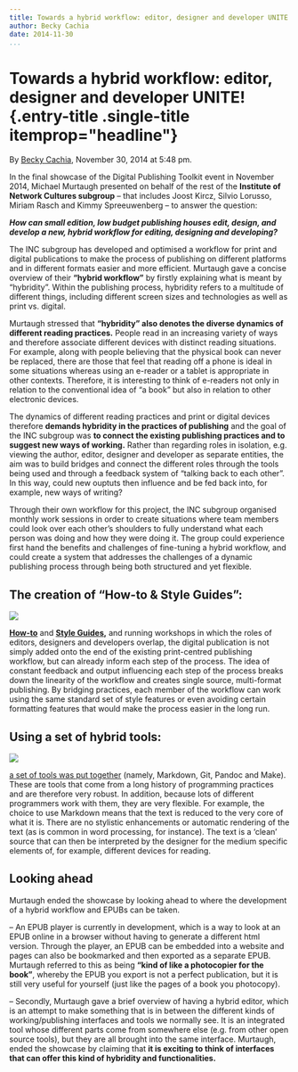```yaml
---
title: Towards a hybrid workflow: editor, designer and developer UNITE!
author: Becky Cachia
date: 2014-11-30
...
```


# Towards a hybrid workflow: editor, designer and developer UNITE! {.entry-title .single-title itemprop="headline"}

By [Becky
Cachia](http://networkcultures.org/digitalpublishing/author/beckycachia/ "Posts by Becky Cachia"),
November 30, 2014 at 5:48 pm.

In the final showcase of the Digital
Publishing Toolkit event in November 2014, Michael Murtaugh presented on
behalf of the rest of the **Institute of Network Cultures subgroup** –
that includes Joost Kircz, Silvio Lorusso, Miriam Rasch and Kimmy
Spreeuwenberg – to answer the question:

***How can small edition, low budget publishing houses edit, design, and
develop a new, hybrid workflow for editing, designing and developing?***

The INC subgroup has developed and optimised a workflow for print and
digital publications to make the process of publishing on different
platforms and in different formats easier and more efficient. Murtaugh
gave a concise overview of their **“hybrid workflow”** by firstly
explaining what is meant by “hybridity”. Within the publishing process,
hybridity refers to a multitude of different things, including different
screen sizes and technologies as well as print vs. digital.

Murtaugh stressed that **“hybridity” also denotes the diverse dynamics
of different reading practices.** People read in an increasing variety
of ways and therefore associate different devices with distinct reading
situations. For example, along with people believing that the physical
book can never be replaced, there are those that feel that reading off a
phone is ideal in some situations whereas using an e-reader or a tablet
is appropriate in other contexts. Therefore, it is interesting to think
of e-readers not only in relation to the conventional idea of “a book”
but also in relation to other electronic devices.

The dynamics of different reading practices and print or digital devices
therefore **demands hybridity in the practices of publishing** and the
goal of the INC subgroup was **to connect the existing publishing
practices and to suggest new ways of working.** Rather than regarding
roles in isolation, e.g. viewing the author, editor, designer and
developer as separate entities, the aim was to build bridges and connect
the different roles through the tools being used and through a feedback
system of “talking back to each other”. In this way, could new ouptuts
then influence and be fed back into, for example, new ways of writing?

Through their own workflow for this project, the INC subgroup organised
monthly work sessions in order to create situations where team members
could look over each other’s shoulders to fully understand what each
person was doing and how they were doing it. The group could experience
first hand the benefits and challenges of fine-tuning a hybrid workflow,
and could create a system that addresses the challenges of a dynamic
publishing process through being both structured and yet flexible.

## The creation of “How-to & Style Guides”:

![](imgs/15898637095_6696785138_z.jpg)

**[How-to](http://networkcultures.org/digitalpublishing/2014/10/21/hybrid-workflow-how-to-making-automated-workflows-part-1/)**
and **[Style
Guides](http://networkcultures.org/digitalpublishing/2014/10/21/style-guide-for-hybrid-publishing/),**
and running workshops in which the roles of editors, designers and
developers overlap, the digital publication is not simply added onto the
end of the existing print-centred publishing workflow, but can already
inform each step of the process. The idea of constant feedback and
output influencing each step of the process breaks down the linearity of
the workflow and creates single source, multi-format publishing. By
bridging practices, each member of the workflow can work using the same
standard set of style features or even avoiding certain formatting
features that would make the process easier in the long run.

## Using a set of hybrid tools:

![](imgs/15896641151_4aa3c985f7_z.jpg)

[a set of tools was put
together](http://networkcultures.org/digitalpublishing/2014/10/21/hybrid-workflow-how-to-making-automated-workflows-part-2/)
(namely, Markdown, Git, Pandoc and Make). These are tools that come from
a long history of programming practices and are therefore very robust.
In addition, because lots of different programmers work with them, they
are very flexible. For example, the choice to use Markdown means that
the text is reduced to the very core of what it is. There are no
stylistic enhancements or automatic rendering of the text (as is common
in word processing, for instance). The text is a ‘clean’ source that can
then be interpreted by the designer for the medium specific elements of,
for example, different devices for reading.

## Looking ahead

Murtaugh ended the showcase by looking ahead to where the development of
a hybrid workflow and EPUBs can be taken.

– An EPUB player is currently in development, which is a way to look at
an EPUB online in a browser without having to generate a different html
version. Through the player, an EPUB can be embedded into a website and
pages can also be bookmarked and then exported as a separate EPUB.
Murtaugh referred to this as being **“kind of like a photocopier for the
book”**, whereby the EPUB you export is not a perfect publication, but
it is still very useful for yourself (just like the pages of a book you
photocopy).

– Secondly, Murtaugh gave a brief overview of having a hybrid editor,
which is an attempt to make something that is in between the different
kinds of working/publishing interfaces and tools we normally see. It is
an integrated tool whose different parts come from somewhere else (e.g.
from other open source tools), but they are all brought into the same
interface. Murtaugh, ended the showcase by claiming that **it is
exciting to think of interfaces that can offer this kind of hybridity
and functionalities.**
